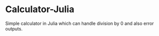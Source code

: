 # Calculator-Julia
Simple calculator in Julia which can handle division by 0 and also error outputs.
